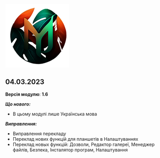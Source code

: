 
<img src="https://raw.githubusercontent.com/kazhemons/CNtoRU/main/img/Logo.png">

## 04.03.2023 ##

**Версія модулю**: **1.6**

***Що нового:***
- В цьому модулі лише Українська мова

***Виправлення:***
- Виправлення перекладу
- Переклад нових функцiй для планшетiв в Налаштуваннях
- Переклад новых функцій:
Дозволи, Редактор галереї, Менеджер файлів, Безпека, Інсталятор програм, Налаштування 
